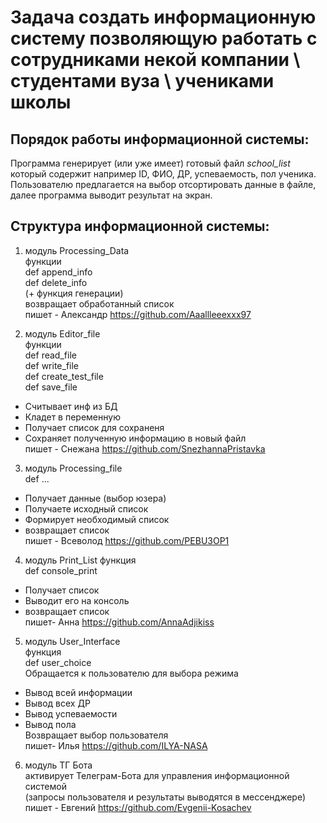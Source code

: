 ﻿# Задача создать информационную систему позволяющую работать с сотрудниками некой компании \ студентами вуза \ учениками школы


## Порядок работы информационной системы: 

Программа генерирует (или уже имеет) готовый файл *school_list* который содержит например ID, ФИО, ДР, успеваемость, пол ученика. Пользователю предлагается на выбор отсортировать данные в файле, далее программа выводит результат на экран.  

## Структура информационной системы: 

1. модуль Processing_Data  
функции  
def append_info\
def delete_info\
(+ функция генерации)\
возвращает обработанный список  
пишет - Александр https://github.com/Aaallleeexxx97

2. модуль Editor_file  
функции  
def read_file\
def write_file\
def create_test_file\
def save_file
- Считывает инф из БД
- Кладет в переменную
- Получает список для сохраненя
- Сохраняет полученную информацию в новый файл  
пишет - Снежана https://github.com/SnezhannaPristavka 

3. модуль Processing_file  
def ...
- Получает данные (выбор юзера)
- Получаете исходный список
- Формирует необходимый список
- возвращает список  
пишет - Всеволод https://github.com/PEBU3OP1

4. модуль Print_List 
функция  
def console_print  
- Получает список 
- Выводит его на консоль
- возвращает список  
пишет- Анна https://github.com/AnnaAdjikiss

5. модуль User_Interface  
функция  
def user_choice  
Обращается к  пользователю для выбора режима
- Вывод всей информации
- Вывод всех ДР
- Вывод успеваемости
- Вывод пола   
Возвращает выбор пользователя  
пишет- Илья https://github.com/ILYA-NASA

6. модуль ТГ Бота   
активирует Телеграм-Бота для управления информационной системой   
(запросы пользователя и результаты выводятся в мессенджере)   
пишет - Евгений  https://github.com/Evgenii-Kosachev 
